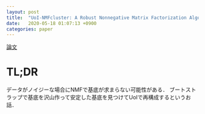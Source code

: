 ```yaml
---
layout: post
title:  "UoI-NMFcluster: A Robust Nonnegative Matrix Factorization Algorithm for Improved Parts-Based Decomposition and Reconstruction of Noisy Data (Ubaru et al., 2017)"
date:   2020-05-18 01:07:13 +0900
categories: paper
---
```

[論文](https://ieeexplore.ieee.org/abstract/document/8260640)
# TL;DR
データがノイジーな場合にNMFで基底が求まらない可能性がある．
ブートストラップで基底を沢山作って安定した基底を見つけてUoIで再構成するというお話．
